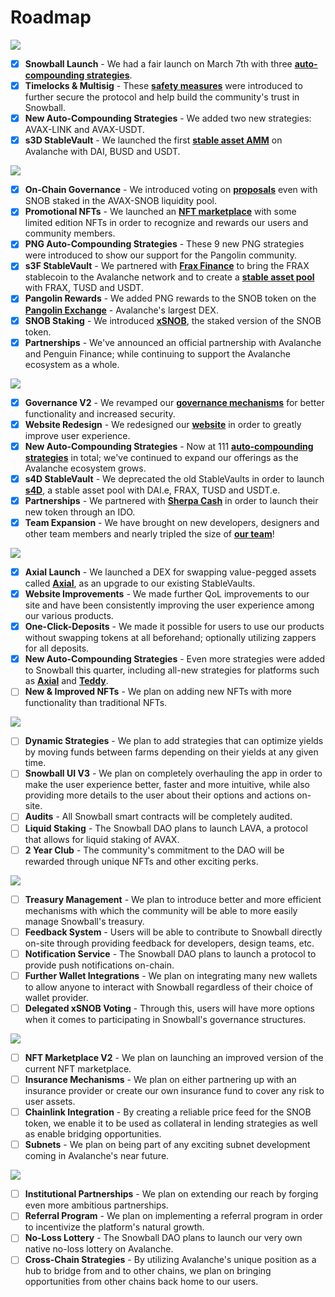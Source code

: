 # Roadmap

![](<../.gitbook/assets/New Q1\_2021.png>)

* [x] **Snowball Launch** - We had a fair launch on March 7th with three [**auto-compounding strategies**](https://app.snowball.network/compound-and-earn).
* [x] **Timelocks & Multisig** - These [**safety measures**](../smart-contracts/audits.md) were introduced to further secure the protocol and help build the community's trust in Snowball.
* [x] **New Auto-Compounding Strategies** - We added two new strategies: AVAX-LINK and AVAX-USDT.
* [x] **s3D StableVault** - We launched the first [**stable asset AMM**](https://app.snowball.network/s3d-vault) on Avalanche with DAI, BUSD and USDT.

![](<../.gitbook/assets/New Q2\_2021.png>)

* [x] **On-Chain Governance** - We introduced voting on [**proposals**](https://app.snowball.network/governance) even with SNOB staked in the AVAX-SNOB liquidity pool.
* [x] **Promotional NFTs** - We launched an [**NFT marketplace**](https://app.snowball.network/nft-marketplace) with some limited edition NFTs in order to recognize and rewards our users and community members.
* [x] **PNG Auto-Compounding Strategies** - These 9 new PNG strategies were introduced to show our support for the Pangolin community.
* [x] **s3F StableVault** - We partnered with [**Frax Finance**](https://frax.finance) to bring the FRAX stablecoin to the Avalanche network and to create a [**stable asset pool**](https://app.snowball.network/s3f-vault) with FRAX, TUSD and USDT.
* [x] **Pangolin Rewards** - We added PNG rewards to the SNOB token on the [**Pangolin Exchange**](https://pangolin.exchange) - Avalanche's largest DEX.
* [x] **SNOB Staking** - We introduced [**xSNOB**](../governance/xsnob/), the staked version of the SNOB token.
* [x] **Partnerships** - We've announced an official partnership with Avalanche and Penguin Finance; while continuing to support the Avalanche ecosystem as a whole.

![](<../.gitbook/assets/New Q3\_2021.png>)

* [x] **Governance V2** - We revamped our [**governance mechanisms**](https://app.snowball.network/governance) for better functionality and increased security.
* [x] **Website Redesign** - We redesigned our [**website**](https://app.snowball.network) in order to greatly improve user experience.
* [x] **New Auto-Compounding Strategies** - Now at 111 [**auto-compounding strategies**](https://app.snowball.network/compound-and-earn) in total; we've continued to expand our offerings as the Avalanche ecosystem grows.
* [x] **s4D StableVault** - We deprecated the old StableVaults in order to launch [**s4D**](https://app.snowball.network/s4d-vault), a stable asset pool with DAI.e, FRAX, TUSD and USDT.e.
* [x] **Partnerships** - We partnered with [**Sherpa Cash**](https://sherpa.cash) in order to launch their new token through an IDO.
* [x] **Team Expansion** - We have brought on new developers, designers and other team members and nearly tripled the size of [**our team**](our-team.md)!

![](<../.gitbook/assets/New Q4\_2021.png>)

* [x] **Axial Launch** - We launched a DEX for swapping value-pegged assets called [**Axial**](https://axial.exchange), as an upgrade to our existing StableVaults.
* [x] **Website Improvements** - We made further QoL improvements to our site and have been consistently improving the user experience among our various products.
* [x] **One-Click-Deposits** - We made it possible for users to use our products without swapping tokens at all beforehand; optionally utilizing zappers for all deposits.
* [x] **New Auto-Compounding Strategies** - Even more strategies were added to Snowball this quarter, including all-new strategies for platforms such as [**Axial**](https://axial.exchange) and [**Teddy**](https://teddy.cash).
* [ ] **New & Improved NFTs** - We plan on adding new NFTs with more functionality than traditional NFTs.

![](../.gitbook/assets/2022\_Q1.png)

* [ ] **Dynamic Strategies** - We plan to add strategies that can optimize yields by moving funds between farms depending on their yields at any given time.
* [ ] **Snowball UI V3** - We plan on completely overhauling the app in order to make the user experience better, faster and more intuitive, while also providing more details to the user about their options and actions on-site.
* [ ] **Audits** - All Snowball smart contracts will be completely audited.
* [ ] **Liquid Staking** - The Snowball DAO plans to launch LAVA, a protocol that allows for liquid staking of AVAX.
* [ ] **2 Year Club** - The community's commitment to the DAO will be rewarded through unique NFTs and other exciting perks.

![](../.gitbook/assets/2022\_Q2.png)

* [ ] **Treasury Management** - We plan to introduce better and more efficient mechanisms with which the community will be able to more easily manage Snowball's treasury.
* [ ] **Feedback System** - Users will be able to contribute to Snowball directly on-site through providing feedback for developers, design teams, etc.
* [ ] **Notification Service** - The Snowball DAO plans to launch a protocol to provide push notifications on-chain.
* [ ] **Further Wallet Integrations** - We plan on integrating many new wallets to allow anyone to interact with Snowball regardless of their choice of wallet provider.
* [ ] **Delegated xSNOB Voting** - Through this, users will have more options when it comes to participating in Snowball's governance structures.

![](../.gitbook/assets/2022\_Q3.png)

* [ ] **NFT Marketplace V2** - We plan on launching an improved version of the current NFT marketplace.
* [ ] **Insurance Mechanisms** - We plan on either partnering up with an insurance provider or create our own insurance fund to cover any risk to user assets.
* [ ] **Chainlink Integration** - By creating a reliable price feed for the SNOB token, we enable it to be used as collateral in lending strategies as well as enable bridging opportunities.
* [ ] **Subnets** - We plan on being part of any exciting subnet development coming in Avalanche's near future.

![](../.gitbook/assets/2022\_Q4.png)

* [ ] **Institutional Partnerships** - We plan on extending our reach by forging even more ambitious partnerships.
* [ ] **Referral Program** - We plan on implementing a referral program in order to incentivize the platform's natural growth.
* [ ] **No-Loss Lottery** - The Snowball DAO plans to launch our very own native no-loss lottery on Avalanche.
* [ ] **Cross-Chain Strategies** - By utilizing Avalanche's unique position as a hub to bridge from and to other chains, we plan on bringing opportunities from other chains back home to our users.
